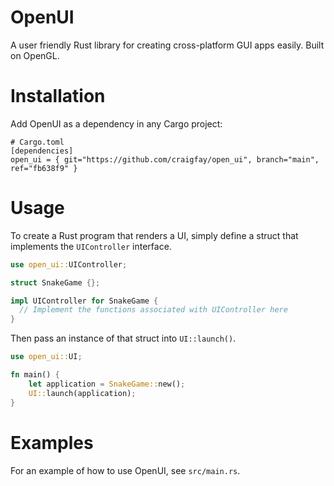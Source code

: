 # OpenUI
A user friendly Rust library for creating cross-platform GUI apps easily. Built on OpenGL.

# Installation

Add OpenUI as a dependency in any Cargo project:

```
# Cargo.toml
[dependencies]
open_ui = { git="https://github.com/craigfay/open_ui", branch="main", ref="fb638f9" }
```

# Usage
To create a Rust program that renders a UI, simply define a struct that implements the `UIController` interface.

```rust
use open_ui::UIController;

struct SnakeGame {};

impl UIController for SnakeGame {
  // Implement the functions associated with UIController here
}
```

Then pass an instance of that struct into `UI::launch()`.

```rust
use open_ui::UI;

fn main() {
    let application = SnakeGame::new();
    UI::launch(application);
}
```

# Examples
For an example of how to use OpenUI, see `src/main.rs`.